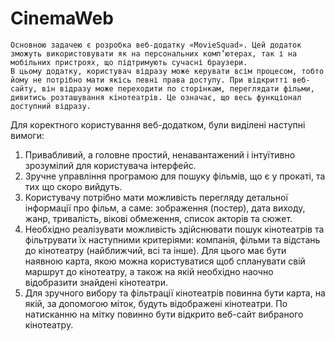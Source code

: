 # CinemaWeb
	Основною задачею є розробка веб-додатку «MovieSquad». Цей додаток зможуть використовувати як на персональних комп’ютерах, так і на мобільних пристроях, що підтримують сучасні браузери. 
	В цьому додатку, користувач відразу може керувати всім процесом, тобто йому не потрібно мати якісь певні права доступу. При відкритті веб-сайту, він відразу може переходити по сторінкам, переглядати фільми, дивитись розташування кінотеатрів. Це означає, що весь функціонал доступний відразу.
Для коректного користування веб-додатком, були виділені наступні вимоги: 
1.	Привабливий, а головне простий, ненавантажений і інтуїтивно зрозумілий для користувача інтерфейс.
2.	Зручне управління програмою для пошуку фільмів, що є у прокаті, та тих що скоро вийдуть.
3.	Користувачу потрібно мати можливість перегляду детальної інформації про фільм, а саме: зображення (постер), дата виходу, жанр, тривалість, вікові обмеження, список акторів та сюжет.
4.	Необхідно реалізувати можливість здійснювати пошук кінотеатрів та фільтрувати їх наступними критеріями: компанія, фільми та відстань до кінотеатру (найближчий, всі та інше). Для цього має бути наявною карта, якою можна користуватися щоб спланувати свій маршрут до кінотеатру, а також на якій необхідно наочно відобразити знайдені кінотеатри.
5.	Для зручного вибору та фільтрації кінотеатрів повинна бути карта, на якій, за допомогою міток, будуть відображені кінотеатри. По натисканню на мітку повинно бути відкрито веб-сайт вибраного кінотеатру.
